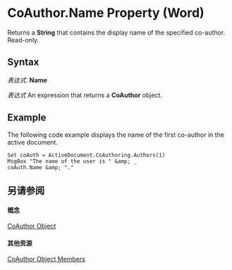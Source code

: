 
# CoAuthor.Name Property (Word)

Returns a  **String** that contains the display name of the specified co-author. Read-only.


## Syntax

 _表达式_. **Name**

 _表达式_ An expression that returns a **CoAuthor** object.


## Example

The following code example displays the name of the first co-author in the active document.


```
Set coAuth = ActiveDocument.CoAuthoring.Authors(1) 
MsgBox "The name of the user is " &amp; _ 
coAuth.Name &amp; "."
```


## 另请参阅


#### 概念


[CoAuthor Object](d1b58eea-4570-ffd3-4c13-a74a998b079e.md)
#### 其他资源


[CoAuthor Object Members](http://msdn.microsoft.com/library/83a64910-37a1-82e5-dc0c-e4e15c21da86%28Office.15%29.aspx)